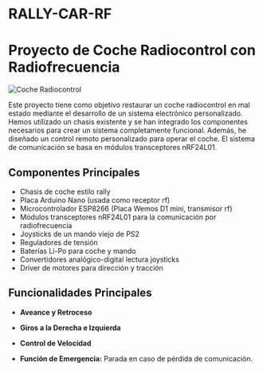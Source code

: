 # RALLY-CAR-RF

# Proyecto de Coche Radiocontrol con Radiofrecuencia

![Coche Radiocontrol](https://link_a_la_imagen_del_coche.jpg)

Este proyecto tiene como objetivo restaurar un coche radiocontrol en mal estado mediante el desarrollo de un sistema electrónico personalizado. Hemos utilizado un chasis existente y se han integrado los componentes necesarios para crear un sistema completamente funcional. Además, he diseñado un control remoto personalizado para operar el coche. El sistema de comunicación se basa en módulos transceptores nRF24L01.

## Componentes Principales

- Chasis de coche estilo rally
- Placa Arduino Nano (usada como receptor rf)
- Microcontrolador ESP8266 (Placa Wemos D1 mini, transmisor rf)
- Módulos transceptores nRF24L01 para la comunicación por radiofrecuencia
- Joysticks de un mando viejo de PS2
- Reguladores de tensión
- Baterías Li-Po para coche y mando
- Convertidores analógico-digital lectura joysticks
- Driver de motores para dirección y tracción

## Funcionalidades Principales

- **Aveance y Retroceso**

- **Giros a la Derecha e Izquierda**

- **Control de Velocidad**

- **Función de Emergencia:** Parada en caso de pérdida de comunicación.

